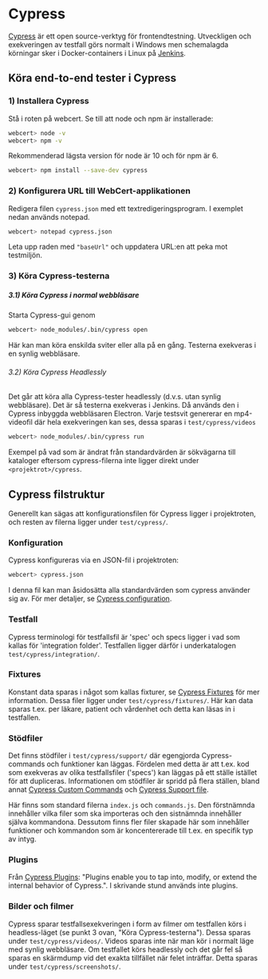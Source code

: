 # Cypress
[Cypress](https://www.cypress.io/ "cypress.io") är ett open source-verktyg för frontendtestning. Utveckligen och exekveringen av testfall görs normalt i Windows men schemalagda körningar sker i Docker-containers i Linux på [Jenkins](https://ci.inera.se/job/Intyg/ "Intyg i Nationell Jenkins").

## Köra end-to-end tester i Cypress

### 1) Installera Cypress
Stå i roten på webcert. Se till att node och npm är installerade:
```sh
webcert> node -v
webcert> npm -v
```
Rekommenderad lägsta version för node är 10 och för npm är 6.
```sh
webcert> npm install --save-dev cypress
```

### 2) Konfigurera URL till WebCert-applikationen
Redigera filen `cypress.json` med ett textredigeringsprogram. I exemplet nedan används notepad.
```sh
webcert> notepad cypress.json
```
Leta upp raden med `"baseUrl"` och uppdatera URL:en att peka mot testmiljön.

### 3) Köra Cypress-testerna
##### 3.1) Köra Cypress i normal webbläsare
Starta Cypress-gui genom
```sh
webcert> node_modules/.bin/cypress open
```
Här kan man köra enskilda sviter eller alla på en gång. Testerna exekveras i en synlig webbläsare.

###### 3.2) Köra Cypress Headlessly
Det går att köra alla Cypress-tester headlessly (d.v.s. utan synlig webbläsare). Det är så testerna exekveras i Jenkins. Då används den i Cypress inbyggda webbläsaren Electron. Varje testsvit genererar en mp4-videofil där hela exekveringen kan ses, dessa sparas i `test/cypress/videos`
```sh
webcert> node_modules/.bin/cypress run
```
Exempel på vad som är ändrat från standardvärden är sökvägarna till kataloger eftersom cypress-filerna inte ligger direkt under `<projektrot>/cypress`.

## Cypress filstruktur
Generellt kan sägas att konfigurationsfilen för Cypress ligger i projektroten, och resten av filerna ligger under `test/cypress/`.

### Konfiguration
Cypress konfigureras via en JSON-fil i projektroten:
```sh
webcert> cypress.json
```
I denna fil kan man åsidosätta alla standardvärden som cypress använder sig av. För mer detaljer, se [Cypress configuration](https://docs.cypress.io/guides/references/configuration.html#Options).

### Testfall
Cypress terminologi för testfallsfil är 'spec' och specs ligger i vad som kallas för 'integration folder'.
Testfallen ligger därför i underkatalogen `test/cypress/integration/`.

### Fixtures
Konstant data sparas i något som kallas fixturer, se [Cypress Fixtures](https://docs.cypress.io/api/commands/fixture.html) för mer information.
Dessa filer ligger under `test/cypress/fixtures/`. Här kan data sparas t.ex. per läkare, patient och vårdenhet och detta kan läsas in i testfallen.

### Stödfiler
Det finns stödfiler i `test/cypress/support/` där egengjorda Cypress-commands och funktioner kan läggas. Fördelen med detta är att t.ex. kod som exekveras av olika testfallsfiler ('specs') kan läggas på ett ställe istället för att dupliceras.
Informationen om stödfiler är spridd på flera ställen, bland annat [Cypress Custom Commands](https://docs.cypress.io/api/cypress-api/custom-commands.html) och [Cypress Support file](https://docs.cypress.io/guides/core-concepts/writing-and-organizing-tests.html#Support-file).

Här finns som standard filerna `index.js` och `commands.js`. Den förstnämnda innehåller vilka filer som ska importeras och den sistnämnda innehåller själva kommandona. Dessutom finns fler filer skapade här som innehåller funktioner och kommandon som är koncentererade till t.ex. en specifik typ av intyg.

### Plugins
Från [Cypress Plugins](https://docs.cypress.io/guides/tooling/plugins-guide.html): "Plugins enable you to tap into, modify, or extend the internal behavior of Cypress.". I skrivande stund används inte plugins.

### Bilder och filmer
Cypress sparar testfallsexekveringen i form av filmer om testfallen körs i headless-läget (se punkt 3 ovan, "Köra Cypress-testerna"). Dessa sparas under `test/cypress/videos/`.
Videos sparas inte när man kör i normalt läge med synlig webbläsare.
Om testfallet körs headlessly och det går fel så sparas en skärmdump vid det exakta tillfället när felet inträffar. Detta sparas under `test/cypress/screenshots/`.